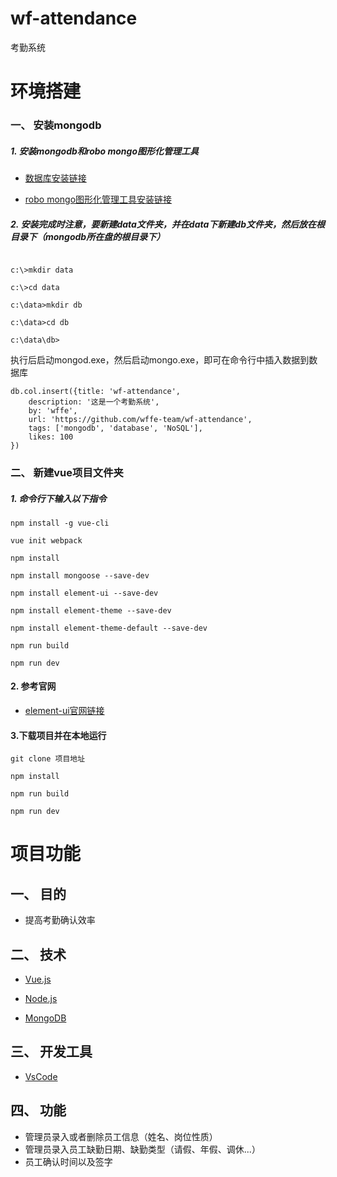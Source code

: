 # wf-attendance
考勤系统
# 环境搭建
### 一、 安装mongodb
##### 1. 安装mongodb和robo mongo图形化管理工具

* [数据库安装链接](https://www.mongodb.com/download-center?jmp=nav#atlas)

* [robo mongo图形化管理工具安装链接](https://robomongo.org/download)
#####  2. 安装完成时注意，要新建data文件夹，并在data下新建db文件夹，然后放在根目录下（mongodb所在盘的根目录下）
```

c:\>mkdir data

c:\>cd data

c:\data>mkdir db

c:\data>cd db

c:\data\db>

```
执行后启动mongod.exe，然后启动mongo.exe，即可在命令行中插入数据到数据库
```
db.col.insert({title: 'wf-attendance', 
    description: '这是一个考勤系统',
    by: 'wffe',
    url: 'https://github.com/wffe-team/wf-attendance',
    tags: ['mongodb', 'database', 'NoSQL'],
    likes: 100
})
```
### 二、 新建vue项目文件夹
##### 1. 命令行下输入以下指令
```
npm install -g vue-cli

vue init webpack

npm install

npm install mongoose --save-dev

npm install element-ui --save-dev

npm install element-theme --save-dev

npm install element-theme-default --save-dev

npm run build

npm run dev
```
#### 2. 参考官网
* [element-ui官网链接](http://element.eleme.io/#/zh-CN)

#### 3.下载项目并在本地运行
```
git clone 项目地址

npm install

npm run build

npm run dev
```

# 项目功能
## 一、 目的

* 提高考勤确认效率

## 二、 技术

* [Vue.js](https://cn.vuejs.org/)

* [Node.js](https://nodejs.org/en/)

* [MongoDB](https://www.mongodb.com/)

## 三、 开发工具

* [VsCode](https://code.visualstudio.com/)

## 四、 功能

* 管理员录入或者删除员工信息（姓名、岗位性质）
* 管理员录入员工缺勤日期、缺勤类型（请假、年假、调休...）
* 员工确认时间以及签字

